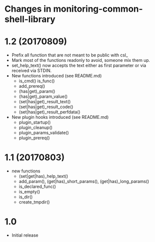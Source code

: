 # Changes in monitoring-common-shell-library

# 1.2 (20170809)

* Prefix all function that are not meant to be public with csl\_
* Mark most of the functions readonly to avoid, someone mix them up.
* set_help_text() now accepts the text either as first parameter or via received via STDIN.
* New functions introduced (see README.md)
    * is_cmd() is_func()
    * add_prereq()
    * (has|get)_param()
    * (has|get)_param_value()
    * (set|has|get)_result_text()
    * (set|has|get)_result_code()
    * (set|has|get)_result_perfdata()
* New plugin hooks introduced (see README.md)
    * plugin_startup()
    * plugin_cleanup()
    * plugin_params_validate()
    * plugin_prereq()

# 1.1 (20170803)

* new functions
    * (set|get|has)_help_text()
    * add_param(), (get|has)_short_params(), (get|has)_long_params()
    * is_declared_func()
    * is_empty()
    * is_dir()
    * create_tmpdir()

# 1.0

* Initial release
